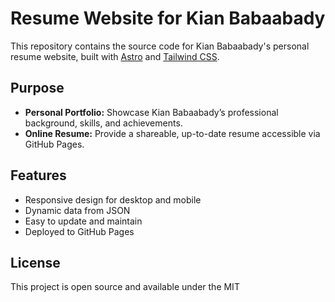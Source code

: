 # Resume Website for Kian Babaabady

This repository contains the source code for Kian Babaabady's personal resume website, built with [Astro](https://astro.build/) and [Tailwind CSS](https://tailwindcss.com/).

## Purpose

- **Personal Portfolio:** Showcase Kian Babaabady’s professional background, skills, and achievements.
- **Online Resume:** Provide a shareable, up-to-date resume accessible via GitHub Pages.

## Features

- Responsive design for desktop and mobile
- Dynamic data from JSON
- Easy to update and maintain
- Deployed to GitHub Pages

## License

This project is open source and available under the MIT